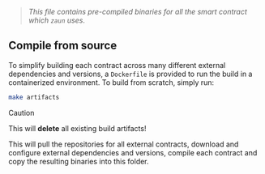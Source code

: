 > _This file contains pre-compiled binaries for all the smart contract which `zaun` uses_.

## Compile from source

To simplify building each contract across many different external dependencies
and versions, a `Dockerfile` is provided to run the build in a containerized
environment. To build from scratch, simply run:

```bash
make artifacts
```

> [!CAUTION]
> This will **delete** all existing build artifacts!

This will pull the repositories for all external contracts, download and
configure external dependencies and versions, compile each contract and copy
the resulting binaries into this folder.
